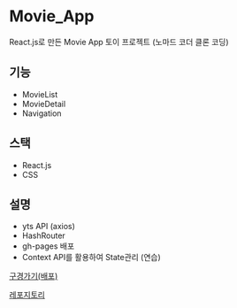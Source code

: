 # Movie_App
React.js로 만든 Movie App 토이 프로젝트 (노마드 코더 클론 코딩)



## 기능

- MovieList
- MovieDetail
- Navigation

## 스택

- React.js
- CSS

## 설명

- yts API (axios)
- HashRouter
- gh-pages 배포
- Context API를 활용하여 State관리 (연습)

[구경가기(배포)](https://kwak-bs.github.io/movie_app/)

[레포지토리](https://github.com/kwak-bs/movie_app/)